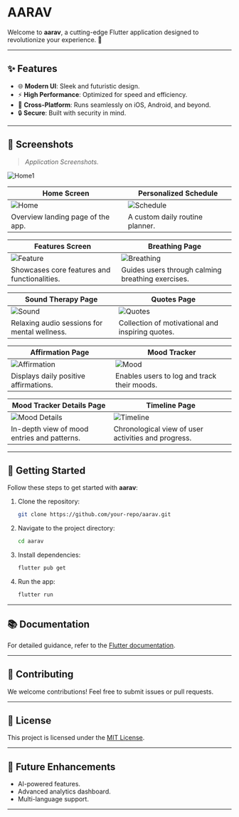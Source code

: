 #  AARAV

Welcome to **aarav**, a cutting-edge Flutter application designed to revolutionize your experience. 🚀

---

## ✨ Features

- 🌐 **Modern UI**: Sleek and futuristic design.
- ⚡ **High Performance**: Optimized for speed and efficiency.
- 📱 **Cross-Platform**: Runs seamlessly on iOS, Android, and beyond.
- 🔒 **Secure**: Built with security in mind.

---

## 📸 Screenshots

> _Application Screenshots._

![Home1](demo/app.png)


| Home Screen | Personalized Schedule |
|-------------|------------------------|
| ![Home](demo/home_screen.jpg) | ![Schedule](demo/personalized_schedule.jpg) |
| Overview landing page of the app. | A custom daily routine planner. |

| Features Screen | Breathing Page |
|-----------------|----------------|
| ![Feature](demo/freatures_screen.jpg) | ![Breathing](demo/breathing_page.jpg) |
| Showcases core features and functionalities. | Guides users through calming breathing exercises. |

| Sound Therapy Page | Quotes Page |
|--------------------|-------------|
| ![Sound](demo/Sound_therapy.jpg) | ![Quotes](demo/quote_page.jpg) |
| Relaxing audio sessions for mental wellness. | Collection of motivational and inspiring quotes. |

| Affirmation Page | Mood Tracker |
|------------------|--------------|
| ![Affirmation](demo/affirmation_page.jpg) | ![Mood](demo/mood_tracker_button_info.jpg) |
| Displays daily positive affirmations. | Enables users to log and track their moods. |

| Mood Tracker Details Page | Timeline Page |
|---------------------------|----------------|
| ![Mood Details](demo/mood_tracker_details.jpg) | ![Timeline](demo/timeline_screen.jpg) |
| In-depth view of mood entries and patterns. | Chronological view of user activities and progress. |

---

## 🚀 Getting Started

Follow these steps to get started with **aarav**:

1. Clone the repository:
   ```bash
   git clone https://github.com/your-repo/aarav.git
   ```
2. Navigate to the project directory:
   ```bash
   cd aarav
   ```
3. Install dependencies:
   ```bash
   flutter pub get
   ```
4. Run the app:
   ```bash
   flutter run
   ```

---

## 📚 Documentation

For detailed guidance, refer to the [Flutter documentation](https://docs.flutter.dev/).

---

## 🤝 Contributing

We welcome contributions! Feel free to submit issues or pull requests.

---

## 📄 License

This project is licensed under the [MIT License](LICENSE).

---

## 🌌 Future Enhancements

- AI-powered features.
- Advanced analytics dashboard.
- Multi-language support.

---

